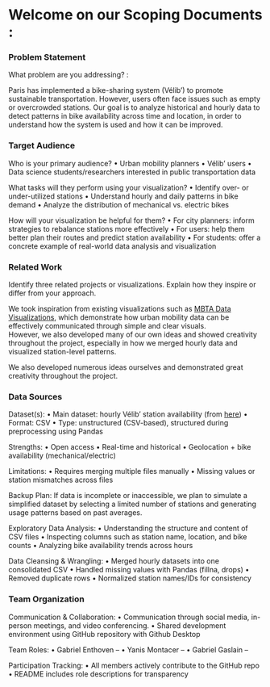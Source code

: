 # Welcome on our Scoping Documents :

### Problem Statement 

What problem are you addressing? : 

Paris has implemented a bike-sharing system (Vélib’) to promote sustainable transportation. However, users often face issues such as empty or overcrowded stations. Our goal is to analyze historical and hourly data to detect patterns in bike availability across time and location, in order to understand how the system is used and how it can be improved.

### Target Audience

Who is your primary audience?
	•	Urban mobility planners
	•	Vélib’ users
	•	Data science students/researchers interested in public transportation data

What tasks will they perform using your visualization?
	•	Identify over- or under-utilized stations
	•	Understand hourly and daily patterns in bike demand
	•	Analyze the distribution of mechanical vs. electric bikes

How will your visualization be helpful for them?
	•	For city planners: inform strategies to rebalance stations more effectively
	•	For users: help them better plan their routes and predict station availability
	•	For students: offer a concrete example of real-world data analysis and visualization


### Related Work

Identify three related projects or visualizations. Explain how they inspire or differ from your approach.

We took inspiration from existing visualizations such as [MBTA Data Visualizations](http://mbtaviz.github.io/), which demonstrate how urban mobility data can be effectively communicated through simple and clear visuals.  
However, we also developed many of our own ideas and showed creativity throughout the project, especially in how we merged hourly data and visualized station-level patterns.

We also developed numerous ideas ourselves and demonstrated great creativity throughout the project.

### Data Sources

Dataset(s):
	•	Main dataset: hourly Vélib’ station availability (from [here](https://transport.data.gouv.fr/datasets/velib-velos-et-bornes-disponibilite-temps-reel))
	•	Format: CSV
	•	Type: unstructured (CSV-based), structured during preprocessing using Pandas

Strengths:
	•	Open access
	•	Real-time and historical
	•	Geolocation + bike availability (mechanical/electric)

Limitations:
	•	Requires merging multiple files manually
	•	Missing values or station mismatches across files

Backup Plan:
If data is incomplete or inaccessible, we plan to simulate a simplified dataset by selecting a limited number of stations and generating usage patterns based on past averages.

Exploratory Data Analysis:
	•	Understanding the structure and content of CSV files
	•	Inspecting columns such as station name, location, and bike counts
	•	Analyzing bike availability trends across hours

Data Cleansing & Wrangling:
	•	Merged hourly datasets into one consolidated CSV
	•	Handled missing values with Pandas (fillna, drops)
	•	Removed duplicate rows
	•	Normalized station names/IDs for consistency

### Team Organization

Communication & Collaboration:
	•	Communication through social media, in-person meetings, and video conferencing.	
	•	Shared development environment using GitHub repository with Github Desktop

Team Roles:
	•	Gabriel Enthoven – 
	•	Yanis Montacer – 
	•	Gabriel Gaslain – 

Participation Tracking:
	•	All members actively contribute to the GitHub repo
	•	README includes role descriptions for transparency
